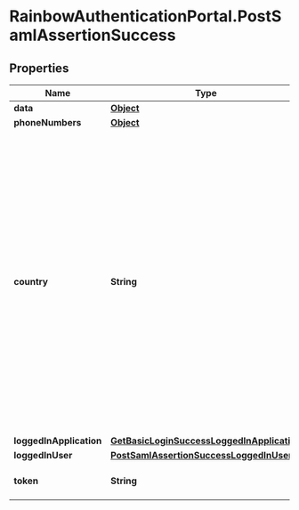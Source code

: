 # RainbowAuthenticationPortal.PostSamlAssertionSuccess

## Properties
Name | Type | Description | Notes
------------ | ------------- | ------------- | -------------
**data** | [**Object**](.md) |  | [optional] 
**phoneNumbers** | [**Object**](.md) |  | [optional] 
**country** | **String** | Phone number country (ISO 3166-1 alpha3 format) &lt;br/&gt;&#x60;country&#x60; field is automatically computed using the following algorithm when creating/updating a phoneNumber entry: - If &#x60;number&#x60; is provided and is in E164 format, &#x60;country&#x60; is computed from E164 number - Else if &#x60;country&#x60; field is provided in the phoneNumber entry, this one is used - Else user &#x60;country&#x60; field is used | 
**loggedInApplication** | [**GetBasicLoginSuccessLoggedInApplication**](GetBasicLoginSuccessLoggedInApplication.md) |  | 
**loggedInUser** | [**PostSamlAssertionSuccessLoggedInUser**](PostSamlAssertionSuccessLoggedInUser.md) |  | 
**token** | **String** | JsonWebToken to use for all API requests | 


